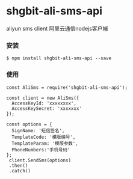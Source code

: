 # shgbit-ali-sms-api
aliyun sms client 阿里云通信nodejs客户端

### 安装

```
$ npm install shgbit-ali-sms-api --save
```

### 使用

```
const AliSms = require('shgbit-ali-sms-api');

const client = new AliSms({
  AccessKeyId: 'xxxxxxxx',
  AccessKeySecret: 'xxxxxxx'
});

const options = {
  SignName: '短信签名',
  TemplateCode: '模版编号',
  TemplateParam: '模版参数',
  PhoneNumbers:'手机号码'
};
 client.SendSms(options)
 .then()
 .catch()
```



